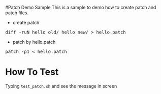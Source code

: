 #Patch Demo Sample
This is a sample to demo how to create patch and patch files.

* create patch
<pre>
diff -ruN hello_old/ hello_new/ > hello.patch
</pre>

* patch by hello.patch
<pre>
patch -p1 < hello.patch
</pre>

# How To Test
Typing `test_patch.sh` and see the message in screen

